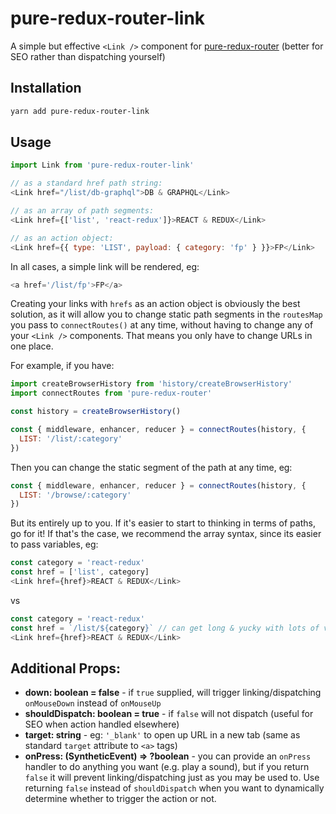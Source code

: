 # pure-redux-router-link
A simple but effective `<Link />` component for [pure-redux-router](https://github.com/faceyspacey/pure-redux-router) (better for SEO rather than dispatching yourself)



## Installation
```bash
yarn add pure-redux-router-link
```

## Usage

```javascript
import Link from 'pure-redux-router-link'

// as a standard href path string:
<Link href="/list/db-graphql">DB & GRAPHQL</Link>

// as an array of path segments:
<Link href={['list', 'react-redux']}>REACT & REDUX</Link>

// as an action object:
<Link href={{ type: 'LIST', payload: { category: 'fp' } }}>FP</Link>
```

In all cases, a simple link will be rendered, eg:

```javascript
<a href='/list/fp'>FP</a>
````

Creating your links with `hrefs` as an action object is obviously the best solution, as it will allow you to change
static path segments in the `routesMap` you pass to `connectRoutes()` at any time, without
having to change any of your `<Link />` components. That means you only have to change URLs in one place. 

For example, if you have:

```javascript
import createBrowserHistory from 'history/createBrowserHistory'
import connectRoutes from 'pure-redux-router'

const history = createBrowserHistory()

const { middleware, enhancer, reducer } = connectRoutes(history, {
  LIST: '/list/:category'
})
```

Then you can change the static segment of the path at any time, eg:
```javascript
const { middleware, enhancer, reducer } = connectRoutes(history, {
  LIST: '/browse/:category'
})
```

But its entirely up to you. If it's easier to start to thinking in terms of paths, go for it! If that's the case, we recommend the 
array syntax, since its easier to pass variables, eg:

```javascript
const category = 'react-redux'
const href = ['list', category]
<Link href={href}>REACT & REDUX</Link>
```
vs

```javascript
const category = 'react-redux'
const href = `/list/${category}` // can get long & yucky with lots of variables
<Link href={href}>REACT & REDUX</Link>
```


## Additional Props:

* **down: boolean = false** - if `true` supplied, will trigger linking/dispatching `onMouseDown` instead of `onMouseUp`
* **shouldDispatch: boolean = true** - if `false` will not dispatch (useful for SEO when action handled elsewhere)
* **target: string** - eg: `'_blank'` to open up URL in a new tab (same as standard `target` attribute to `<a>` tags)
* **onPress: (SyntheticEvent) => ?boolean** - you can provide an `onPress` handler to do anything you want (e.g. play a sound), but if you return `false` it will prevent
  linking/dispatching just as you may be used to. Use returning `false` instead of `shouldDispatch` when you want to dynamically determine
  whether to trigger the action or not.

